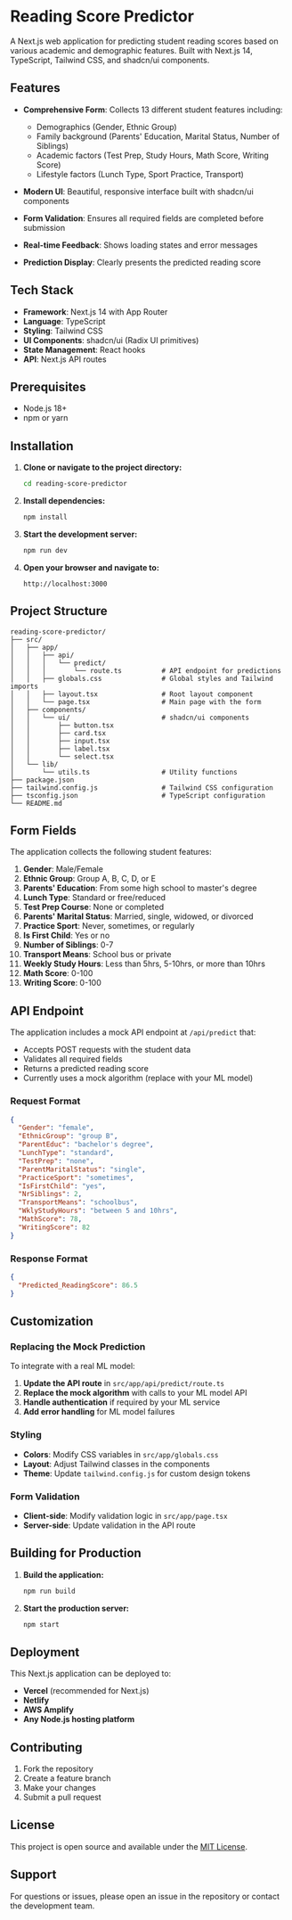 # Reading Score Predictor

A Next.js web application for predicting student reading scores based on various academic and demographic features. Built with Next.js 14, TypeScript, Tailwind CSS, and shadcn/ui components.

## Features

- **Comprehensive Form**: Collects 13 different student features including:
  - Demographics (Gender, Ethnic Group)
  - Family background (Parents' Education, Marital Status, Number of Siblings)
  - Academic factors (Test Prep, Study Hours, Math Score, Writing Score)
  - Lifestyle factors (Lunch Type, Sport Practice, Transport)

- **Modern UI**: Beautiful, responsive interface built with shadcn/ui components
- **Form Validation**: Ensures all required fields are completed before submission
- **Real-time Feedback**: Shows loading states and error messages
- **Prediction Display**: Clearly presents the predicted reading score

## Tech Stack

- **Framework**: Next.js 14 with App Router
- **Language**: TypeScript
- **Styling**: Tailwind CSS
- **UI Components**: shadcn/ui (Radix UI primitives)
- **State Management**: React hooks
- **API**: Next.js API routes

## Prerequisites

- Node.js 18+ 
- npm or yarn

## Installation

1. **Clone or navigate to the project directory:**
   ```bash
   cd reading-score-predictor
   ```

2. **Install dependencies:**
   ```bash
   npm install
   ```

3. **Start the development server:**
   ```bash
   npm run dev
   ```

4. **Open your browser and navigate to:**
   ```
   http://localhost:3000
   ```

## Project Structure

```
reading-score-predictor/
├── src/
│   ├── app/
│   │   ├── api/
│   │   │   └── predict/
│   │   │       └── route.ts          # API endpoint for predictions
│   │   ├── globals.css               # Global styles and Tailwind imports
│   │   ├── layout.tsx                # Root layout component
│   │   └── page.tsx                  # Main page with the form
│   ├── components/
│   │   └── ui/                       # shadcn/ui components
│   │       ├── button.tsx
│   │       ├── card.tsx
│   │       ├── input.tsx
│   │       ├── label.tsx
│   │       └── select.tsx
│   └── lib/
│       └── utils.ts                  # Utility functions
├── package.json
├── tailwind.config.js                # Tailwind CSS configuration
├── tsconfig.json                     # TypeScript configuration
└── README.md
```

## Form Fields

The application collects the following student features:

1. **Gender**: Male/Female
2. **Ethnic Group**: Group A, B, C, D, or E
3. **Parents' Education**: From some high school to master's degree
4. **Lunch Type**: Standard or free/reduced
5. **Test Prep Course**: None or completed
6. **Parents' Marital Status**: Married, single, widowed, or divorced
7. **Practice Sport**: Never, sometimes, or regularly
8. **Is First Child**: Yes or no
9. **Number of Siblings**: 0-7
10. **Transport Means**: School bus or private
11. **Weekly Study Hours**: Less than 5hrs, 5-10hrs, or more than 10hrs
12. **Math Score**: 0-100
13. **Writing Score**: 0-100

## API Endpoint

The application includes a mock API endpoint at `/api/predict` that:

- Accepts POST requests with the student data
- Validates all required fields
- Returns a predicted reading score
- Currently uses a mock algorithm (replace with your ML model)

### Request Format
```json
{
  "Gender": "female",
  "EthnicGroup": "group B",
  "ParentEduc": "bachelor's degree",
  "LunchType": "standard",
  "TestPrep": "none",
  "ParentMaritalStatus": "single",
  "PracticeSport": "sometimes",
  "IsFirstChild": "yes",
  "NrSiblings": 2,
  "TransportMeans": "schoolbus",
  "WklyStudyHours": "between 5 and 10hrs",
  "MathScore": 78,
  "WritingScore": 82
}
```

### Response Format
```json
{
  "Predicted_ReadingScore": 86.5
}
```

## Customization

### Replacing the Mock Prediction

To integrate with a real ML model:

1. **Update the API route** in `src/app/api/predict/route.ts`
2. **Replace the mock algorithm** with calls to your ML model API
3. **Handle authentication** if required by your ML service
4. **Add error handling** for ML model failures

### Styling

- **Colors**: Modify CSS variables in `src/app/globals.css`
- **Layout**: Adjust Tailwind classes in the components
- **Theme**: Update `tailwind.config.js` for custom design tokens

### Form Validation

- **Client-side**: Modify validation logic in `src/app/page.tsx`
- **Server-side**: Update validation in the API route

## Building for Production

1. **Build the application:**
   ```bash
   npm run build
   ```

2. **Start the production server:**
   ```bash
   npm start
   ```

## Deployment

This Next.js application can be deployed to:

- **Vercel** (recommended for Next.js)
- **Netlify**
- **AWS Amplify**
- **Any Node.js hosting platform**

## Contributing

1. Fork the repository
2. Create a feature branch
3. Make your changes
4. Submit a pull request

## License

This project is open source and available under the [MIT License](LICENSE).

## Support

For questions or issues, please open an issue in the repository or contact the development team.
